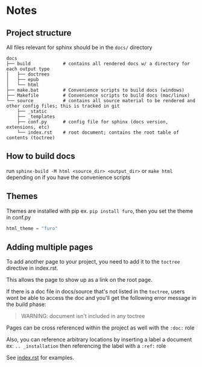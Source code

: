 # Notes

## Project structure
All files relevant for sphinx should be in the `docs/` directory

```
docs
├── build            # contains all rendered docs w/ a directory for each output type
│   ├── doctrees
│   ├── epub
│   └── html
├── make.bat         # Convenience scripts to build docs (windows)
├── Makefile         # Convenience scripts to build docs (mac/linux)
└── source           # contains all source material to be rendered and other config files; this is tracked in git 
    ├── _static
    ├── _templates
    ├── conf.py      # config file for sphinx (docs version, extensions, etc)
    └── index.rst    # root document; contains the root table of contents (toctree)
```

## How to build docs

run `sphinx-build -M html <source_dir> <output_dir>` or `make html` depending on if you have the convenience scripts 

## Themes

Themes are installed with pip ex. `pip install furo`, then you set the theme in conf.py
```python
html_theme = "furo"
```

## Adding multiple pages

To add another page to your project, you need to add it to the `toctree` directive in index.rst.

This allows the page to show up as a link on the root page.

If there is a doc file in docs/source that's not listed in the `toctree`,  users wont be able to access the doc and you'll get the following error message in the build phase:

> WARNING: document isn't included in any toctree

Pages can be cross referenced within the project as well with the `:doc:` role

Also, you can reference arbitrary locations by inserting a label a document ex: `.. _installation` then referencing the label with a `:ref:` role

See [index.rst](docs/source/index.rst) for examples.